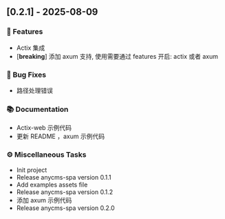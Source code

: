 ## [0.2.1] - 2025-08-09

### 🚀 Features

- Actix 集成
- [**breaking**] 添加 axum 支持, 使用需要通过 features 开启: actix 或者 axum

### 🐛 Bug Fixes

- 路径处理错误

### 📚 Documentation

- Actix-web 示例代码
- 更新 README ，axum 示例代码

### ⚙️ Miscellaneous Tasks

- Init project
- Release anycms-spa version 0.1.1
- Add examples assets file
- Release anycms-spa version 0.1.2
- 添加 axum 示例代码
- Release anycms-spa version 0.2.0
